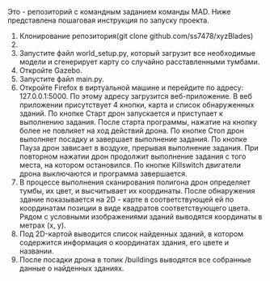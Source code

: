 Это - репозиторий с командным заданием команды MAD. 
Ниже представлена пошаговая инструкция по запуску проекта.
1. Клонирование репозитория(git clone github.com/ss7478/xyzBlades)
2. 
3. Запустите файл world_setup.py, который загрузит все необходимые модели и сгенерирует карту со случайно расставленными тумбами.
4. Откройте Gazebo.
5. Запустите файл main.py.
6. Откройте Firefox в виртуальной машине и перейдите по адресу: 127.0.0.1:5000. По этому адресу загрузится веб-приложение.
     В веб приложении присутствует 4 кнопки, карта и список обнаруженных зданий.
       По кнопке Старт дрон запускается и приступает к выполнению задания. После старта программы, нажатие на кнопку более не повлияет на ход действий дрона.
       По кнопке Стоп дрон выполняет посадку и завершает выполнение задания.
       По кнопке Пауза дрон зависает в воздухе, прерывая выполнение задания. При повторном нажатии дрон продолжит выполнение задания с того места, на котором остановился.
       По кнопке Killswitch двигатели дрона выключаются и программа завершается.
7. В процессе выполнения сканирования полигона дрон определяет тумбы, их цвет, и высчитывает их координаты. После обнаружения здание показывается на 2D - карте в
   соответствующей ей по координатам позиции в виде квадратов соответствующего цвета. Рядом с условными изображениями зданий выводятся координаты в метрах (x, y).
8. Под 2D-картой выводится список найденных зданий, в котором содержится информация о координатах здания, его цвете и названии.
9. После посадки дрона в топик /buildings выводятся все собранные данные о найденных зданиях.
